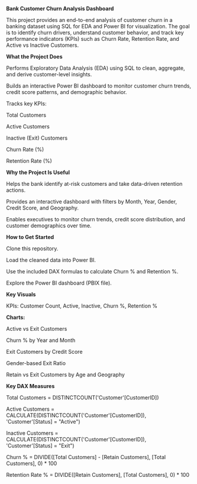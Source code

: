 **Bank Customer Churn Analysis Dashboard**

This project provides an end-to-end analysis of customer churn in a banking dataset using SQL for EDA and Power BI for visualization. The goal is to identify churn drivers, understand customer behavior, and track key performance indicators (KPIs) such as Churn Rate, Retention Rate, and Active vs Inactive Customers.

**What the Project Does**

Performs Exploratory Data Analysis (EDA) using SQL to clean, aggregate, and derive customer-level insights.

Builds an interactive Power BI dashboard to monitor customer churn trends, credit score patterns, and demographic behavior.

Tracks key KPIs:

Total Customers

Active Customers

Inactive (Exit) Customers

Churn Rate (%)

Retention Rate (%)

**Why the Project Is Useful**

Helps the bank identify at-risk customers and take data-driven retention actions.

Provides an interactive dashboard with filters by Month, Year, Gender, Credit Score, and Geography.

Enables executives to monitor churn trends, credit score distribution, and customer demographics over time.

**How to Get Started**

Clone this repository.

Load the cleaned data into Power BI.

Use the included DAX formulas to calculate Churn % and Retention %.

Explore the Power BI dashboard (PBIX file).

**Key Visuals**

KPIs: Customer Count, Active, Inactive, Churn %, Retention %

**Charts:**

Active vs Exit Customers

Churn % by Year and Month

Exit Customers by Credit Score

Gender-based Exit Ratio

Retain vs Exit Customers by Age and Geography

**Key DAX Measures**

Total Customers = DISTINCTCOUNT('Customer'[CustomerID])

Active Customers = CALCULATE(DISTINCTCOUNT('Customer'[CustomerID]), 'Customer'[Status] = "Active")

Inactive Customers = CALCULATE(DISTINCTCOUNT('Customer'[CustomerID]), 'Customer'[Status] = "Exit")

Churn % = DIVIDE([Total Customers] - [Retain Customers], [Total Customers], 0) * 100

Retention Rate % = DIVIDE([Retain Customers], [Total Customers], 0) * 100
